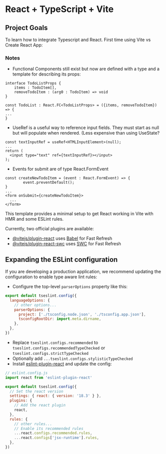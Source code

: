 # React + TypeScript + Vite

## Project Goals
To learn how to integrate Typescript and React. First time using Vite vs Create React App:

### Notes

- Functional Components still exist but now are defined with a type and a template for describing its props:

```
interface TodoListProps {
    items : TodoItem[],
    removeTodoItem : (arg0 : TodoItem) => void
}

const TodoList : React.FC<TodoListProps> = ({items, removeTodoItem}) => {
...
}
```
- UseRef is a useful way to reference input fields. They must start as null but will populate when rendered. (Less expensive than using UseState?
```
const textInputRef = useRef<HTMLInputElement>(null);
...
return (
  <input type="text" ref={textInputRef}></input>
);
```
- Events for submit are of type React.FormEvent
```
const createNewTodoItem = (event : React.FormEvent) => {
        event.preventDefault();
}
...
<form onSubmit={createNewTodoItem}>
  ...
</form>
```

This template provides a minimal setup to get React working in Vite with HMR and some ESLint rules.

Currently, two official plugins are available:

- [@vitejs/plugin-react](https://github.com/vitejs/vite-plugin-react/blob/main/packages/plugin-react/README.md) uses [Babel](https://babeljs.io/) for Fast Refresh
- [@vitejs/plugin-react-swc](https://github.com/vitejs/vite-plugin-react-swc) uses [SWC](https://swc.rs/) for Fast Refresh

## Expanding the ESLint configuration

If you are developing a production application, we recommend updating the configuration to enable type aware lint rules:

- Configure the top-level `parserOptions` property like this:

```js
export default tseslint.config({
  languageOptions: {
    // other options...
    parserOptions: {
      project: ['./tsconfig.node.json', './tsconfig.app.json'],
      tsconfigRootDir: import.meta.dirname,
    },
  },
})
```

- Replace `tseslint.configs.recommended` to `tseslint.configs.recommendedTypeChecked` or `tseslint.configs.strictTypeChecked`
- Optionally add `...tseslint.configs.stylisticTypeChecked`
- Install [eslint-plugin-react](https://github.com/jsx-eslint/eslint-plugin-react) and update the config:

```js
// eslint.config.js
import react from 'eslint-plugin-react'

export default tseslint.config({
  // Set the react version
  settings: { react: { version: '18.3' } },
  plugins: {
    // Add the react plugin
    react,
  },
  rules: {
    // other rules...
    // Enable its recommended rules
    ...react.configs.recommended.rules,
    ...react.configs['jsx-runtime'].rules,
  },
})
```
